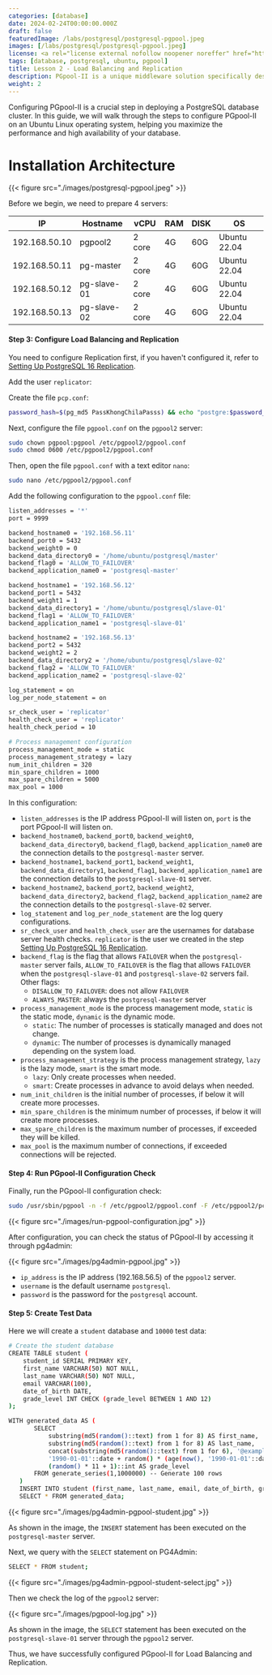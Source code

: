 ```yaml
---
categories: [database]
date: 2024-02-24T00:00:00.000Z
draft: false
featuredImage: /labs/postgresql/postgresql-pgpool.jpeg
images: [/labs/postgresql/postgresql-pgpool.jpeg]
license: <a rel="license external nofollow noopener noreffer" href="https://creativecommons.org/licenses/by-nc/4.0/" target="_blank">CC BY-NC 4.0</a>
tags: [database, postgresql, ubuntu, pgpool]
title: Lesson 2 - Load Balancing and Replication
description: PGpool-II is a unique middleware solution specifically designed to optimize and enhance the capabilities of the PostgreSQL database management system. It offers various benefits such as connection optimization, load distribution, and data replication, making PGpool-II an indispensable tool in managing PostgreSQL deployments. In this detailed guide, we will walk through the steps to install and configure PGpool-II on an Ubuntu Linux operating system, helping you maximize the performance and high availability of your database.
weight: 2
---
```


Configuring PGpool-II is a crucial step in deploying a PostgreSQL database cluster. In this guide, we will walk through the steps to configure PGpool-II on an Ubuntu Linux operating system, helping you maximize the performance and high availability of your database.

# Installation Architecture

{{< figure src="./images/postgresql-pgpool.jpeg" >}}

Before we begin, we need to prepare 4 servers:

| IP            | Hostname    | vCPU   | RAM | DISK | OS           |
| ------------- | ----------- | ------ | --- | ---- | ------------ |
| 192.168.50.10 | pgpool2     | 2 core | 4G  | 60G  | Ubuntu 22.04 |
| 192.168.50.11 | pg-master   | 2 core | 4G  | 60G  | Ubuntu 22.04 |
| 192.168.50.12 | pg-slave-01 | 2 core | 4G  | 60G  | Ubuntu 22.04 |
| 192.168.50.13 | pg-slave-02 | 2 core | 4G  | 60G  | Ubuntu 22.04 |

#### Step 3: Configure Load Balancing and Replication

You need to configure Replication first, if you haven't configured it, refer to [Setting Up PostgreSQL 16 Replication](/setup-postgresql-replication-step-by-step-guide).

Add the user `replicator`:

Create the file `pcp.conf`:

```bash
password_hash=$(pg_md5 PassKhongChilaPasss) && echo "postgre:$password_hash" >> /etc/pgpool2/pcp.conf
```

Next, configure the file `pgpool.conf` on the `pgpool2` server:

```bash
sudo chown pgpool:pgpool /etc/pgpool2/pgpool.conf
sudo chmod 0600 /etc/pgpool2/pgpool.conf
```

Then, open the file `pgpool.conf` with a text editor `nano`:

```bash
sudo nano /etc/pgpool2/pgpool.conf
```

Add the following configuration to the `pgpool.conf` file:

```bash
listen_addresses = '*' 
port = 9999 

backend_hostname0 = '192.168.56.11'
backend_port0 = 5432
backend_weight0 = 0
backend_data_directory0 = '/home/ubuntu/postgresql/master'
backend_flag0 = 'ALLOW_TO_FAILOVER'
backend_application_name0 = 'postgresql-master'

backend_hostname1 = '192.168.56.12'
backend_port1 = 5432
backend_weight1 = 1
backend_data_directory1 = '/home/ubuntu/postgresql/slave-01'
backend_flag1 = 'ALLOW_TO_FAILOVER'
backend_application_name1 = 'postgresql-slave-01'

backend_hostname2 = '192.168.56.13'
backend_port2 = 5432
backend_weight2 = 2
backend_data_directory2 = '/home/ubuntu/postgresql/slave-02'
backend_flag2 = 'ALLOW_TO_FAILOVER'
backend_application_name2 = 'postgresql-slave-02'

log_statement = on
log_per_node_statement = on

sr_check_user = 'replicator'
health_check_user = 'replicator'
health_check_period = 10

# Process management configuration
process_management_mode = static
process_management_strategy = lazy
num_init_children = 320
min_spare_children = 1000
max_spare_children = 5000
max_pool = 1000
```

In this configuration:

-   `listen_addresses` is the IP address PGpool-II will listen on, `port` is the port PGpool-II will listen on.
-   `backend_hostname0`, `backend_port0`, `backend_weight0`, `backend_data_directory0`, `backend_flag0`, `backend_application_name0` are the connection details to the `postgresql-master` server.
-   `backend_hostname1`, `backend_port1`, `backend_weight1`, `backend_data_directory1`, `backend_flag1`, `backend_application_name1` are the connection details to the `postgresql-slave-01` server.
-   `backend_hostname2`, `backend_port2`, `backend_weight2`, `backend_data_directory2`, `backend_flag2`, `backend_application_name2` are the connection details to the `postgresql-slave-02` server.
-   `log_statement` and `log_per_node_statement` are the log query configurations.
-   `sr_check_user` and `health_check_user` are the usernames for database server health checks. `replicator` is the user we created in the step [Setting Up PostgreSQL 16 Replication](/setup-postgresql-replication-step-by-step-guide).
-   `backend_flag` is the flag that allows `FAILOVER` when the `postgresql-master` server fails, `ALLOW_TO_FAILOVER` is the flag that allows `FAILOVER` when the `postgresql-slave-01` and `postgresql-slave-02` servers fail. Other flags:
    -   `DISALLOW_TO_FAILOVER`: does not allow `FAILOVER`
    -   `ALWAYS_MASTER`: always the `postgresql-master` server
-   `process_management_mode` is the process management mode, `static` is the static mode, `dynamic` is the dynamic mode.
    -   `static`: The number of processes is statically managed and does not change.
    -   `dynamic`: The number of processes is dynamically managed depending on the system load.
-   `process_management_strategy` is the process management strategy, `lazy` is the lazy mode, `smart` is the smart mode.
    -   `lazy`: Only create processes when needed.
    -   `smart`: Create processes in advance to avoid delays when needed.
-   `num_init_children` is the initial number of processes, if below it will create more processes.
-   `min_spare_children` is the minimum number of processes, if below it will create more processes.
-   `max_spare_children` is the maximum number of processes, if exceeded they will be killed.
-   `max_pool` is the maximum number of connections, if exceeded connections will be rejected.

#### Step 4: Run PGpool-II Configuration Check

Finally, run the PGpool-II configuration check:

```bash
sudo /usr/sbin/pgpool -n -f /etc/pgpool2/pgpool.conf -F /etc/pgpool2/pcp.conf
```

{{< figure src="./images/run-pgpool-configuration.jpg" >}}

After configuration, you can check the status of PGpool-II by accessing it through pg4admin:

{{< figure src="./images/pg4admin-pgpool.jpg" >}}

-   `ip_address` is the IP address (192.168.56.5) of the `pgpool2` server.
-   `username` is the default username `postgresql`.
-   `password` is the password for the `postgresql` account.

#### Step 5: Create Test Data

Here we will create a `student` database and `10000` test data:

```bash
# Create the student database
CREATE TABLE student (
    student_id SERIAL PRIMARY KEY,
    first_name VARCHAR(50) NOT NULL,
    last_name VARCHAR(50) NOT NULL,
    email VARCHAR(100),
    date_of_birth DATE,
    grade_level INT CHECK (grade_level BETWEEN 1 AND 12)
);

WITH generated_data AS (
       SELECT 
           substring(md5(random()::text) from 1 for 8) AS first_name,
           substring(md5(random()::text) from 1 for 8) AS last_name,
           concat(substring(md5(random()::text) from 1 for 6), '@example.com') AS email,
           '1990-01-01'::date + random() * (age(now(), '1990-01-01'::date)) AS date_of_birth,
           (random() * 11 + 1)::int AS grade_level
       FROM generate_series(1,1000000) -- Generate 100 rows
   )
   INSERT INTO student (first_name, last_name, email, date_of_birth, grade_level)
   SELECT * FROM generated_data; 
```

{{< figure src="./images/pg4admin-pgpool-student.jpg" >}}

As shown in the image, the `INSERT` statement has been executed on the `postgresql-master` server.

Next, we query with the `SELECT` statement on PG4Admin:

```bash
SELECT * FROM student;
```

{{< figure src="./images/pg4admin-pgpool-student-select.jpg" >}}

Then we check the log of the `pgpool2` server:

{{< figure src="./images/pgpool-log.jpg" >}}

As shown in the image, the `SELECT` statement has been executed on the `postgresql-slave-01` server through the `pgpool2` server.

Thus, we have successfully configured PGpool-II for Load Balancing and Replication.
